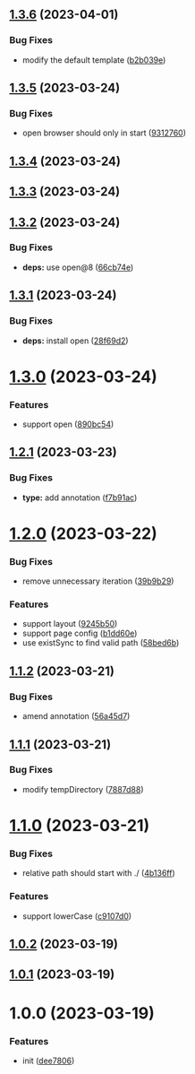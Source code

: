 

## [1.3.6](https://github.com/dingff/mpa-rspack-plugin/compare/1.3.5...1.3.6) (2023-04-01)


### Bug Fixes

* modify the default template ([b2b039e](https://github.com/dingff/mpa-rspack-plugin/commit/b2b039e53e37c35619c0015707bdb460ebb398ec))

## [1.3.5](https://github.com/dingff/mpa-rspack-plugin/compare/1.3.4...1.3.5) (2023-03-24)


### Bug Fixes

* open browser should only in start ([9312760](https://github.com/dingff/mpa-rspack-plugin/commit/931276049eceb11f5fe07674b5e0cd0ebe3be43a))

## [1.3.4](https://github.com/dingff/mpa-rspack-plugin/compare/1.3.3...1.3.4) (2023-03-24)

## [1.3.3](https://github.com/dingff/mpa-rspack-plugin/compare/1.3.2...1.3.3) (2023-03-24)

## [1.3.2](https://github.com/dingff/mpa-rspack-plugin/compare/1.3.1...1.3.2) (2023-03-24)


### Bug Fixes

* **deps:** use open@8 ([66cb74e](https://github.com/dingff/mpa-rspack-plugin/commit/66cb74e176aa9694f89ef74774d92cc7764016bc))

## [1.3.1](https://github.com/dingff/mpa-rspack-plugin/compare/1.3.0...1.3.1) (2023-03-24)


### Bug Fixes

* **deps:** install open ([28f69d2](https://github.com/dingff/mpa-rspack-plugin/commit/28f69d219aeb7fa91275d9f795ed1e88e4ac572c))

# [1.3.0](https://github.com/dingff/mpa-rspack-plugin/compare/1.2.1...1.3.0) (2023-03-24)


### Features

* support open ([890bc54](https://github.com/dingff/mpa-rspack-plugin/commit/890bc545d36dfc3b9deac24be5483bc2046c1396))

## [1.2.1](https://github.com/dingff/mpa-rspack-plugin/compare/1.2.0...1.2.1) (2023-03-23)


### Bug Fixes

* **type:** add annotation ([f7b91ac](https://github.com/dingff/mpa-rspack-plugin/commit/f7b91acf634d2d1e0a9561d19a08c8c02b0f459b))

# [1.2.0](https://github.com/dingff/mpa-rspack-plugin/compare/1.1.2...1.2.0) (2023-03-22)


### Bug Fixes

* remove unnecessary iteration ([39b9b29](https://github.com/dingff/mpa-rspack-plugin/commit/39b9b291f6f25991cbddeb12fb210534fca1b7c6))


### Features

* support layout ([9245b50](https://github.com/dingff/mpa-rspack-plugin/commit/9245b5096d0acf8cba42a83c8d0efa960e7a19c1))
* support page config ([b1dd60e](https://github.com/dingff/mpa-rspack-plugin/commit/b1dd60ef29e97d8c37adef3f11ec28df3294247f))
* use existSync to find valid path ([58bed6b](https://github.com/dingff/mpa-rspack-plugin/commit/58bed6b7f58cff63e234c7f58163486a34a85110))

## [1.1.2](https://github.com/dingff/mpa-rspack-plugin/compare/1.1.1...1.1.2) (2023-03-21)


### Bug Fixes

* amend annotation ([56a45d7](https://github.com/dingff/mpa-rspack-plugin/commit/56a45d737b9b33cc7c317114546e6174639c54ac))

## [1.1.1](https://github.com/dingff/mpa-rspack-plugin/compare/1.1.0...1.1.1) (2023-03-21)


### Bug Fixes

* modify tempDirectory ([7887d88](https://github.com/dingff/mpa-rspack-plugin/commit/7887d884263acc74c5b56d28feddd83093af4657))

# [1.1.0](https://github.com/dingff/mpa-rspack-plugin/compare/1.0.2...1.1.0) (2023-03-21)


### Bug Fixes

* relative path should start with ./ ([4b136ff](https://github.com/dingff/mpa-rspack-plugin/commit/4b136ff3fc8efeec8a2384e28ea762e63c8bc8d1))


### Features

* support lowerCase ([c9107d0](https://github.com/dingff/mpa-rspack-plugin/commit/c9107d095e9a804ca803ea0eec2eb7da7da29cc0))

## [1.0.2](https://github.com/dingff/mpa-rspack-plugin/compare/1.0.1...1.0.2) (2023-03-19)

## [1.0.1](https://github.com/dingff/mpa-rspack-plugin/compare/1.0.0...1.0.1) (2023-03-19)

# 1.0.0 (2023-03-19)


### Features

* init ([dee7806](https://github.com/dingff/mpa-rspack-plugin/commit/dee780630d28255338c9061082341e29889f9e09))